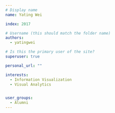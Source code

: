 ```yaml
---
# Display name
name: Yating Wei

index: 2017

# Username (this should match the folder name)
authors:
  - yatingwei

# Is this the primary user of the site?
superuser: true

personal_url: ""

interests:
  - Information Visualization
  - Visual Analytics


user_groups:
  - Alumni
---
```

